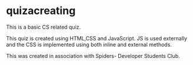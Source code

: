 # quizacreating
This is a basic CS related quiz. 

This quiz is created using HTML,CSS and JavaScript. JS is used externally and the CSS is implemented using both inline and external methods.

This was created in association with Spiders- Developer Students Club.
